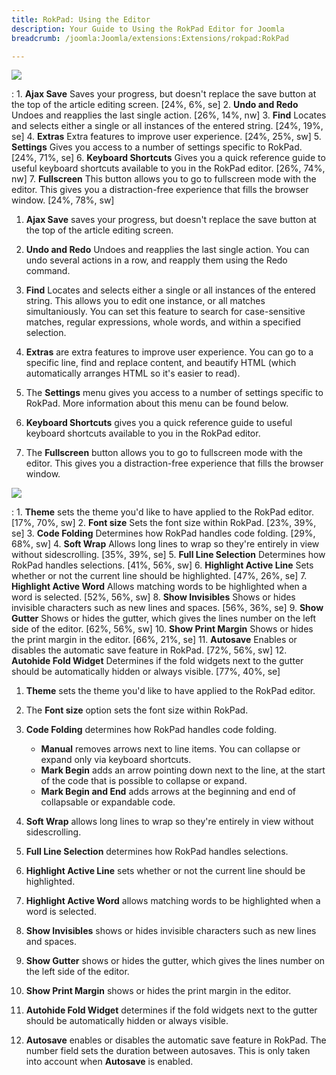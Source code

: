 ```yaml
---
title: RokPad: Using the Editor
description: Your Guide to Using the RokPad Editor for Joomla
breadcrumb: /joomla:Joomla/extensions:Extensions/rokpad:RokPad

---
```


![][rokpad]

:   1. **Ajax Save** Saves your progress, but doesn't replace the save button at the top of the article editing screen. [24%, 6%, se]
    2. **Undo and Redo** Undoes and reapplies the last single action. [26%, 14%, nw]
    3. **Find** Locates and selects either a single or all instances of the entered string. [24%, 19%, se]
    4. **Extras** Extra features to improve user experience.  [24%, 25%, sw]
    5. **Settings** Gives you access to a number of settings specific to RokPad. [24%, 71%, se]
    6. **Keyboard Shortcuts** Gives you a quick reference guide to useful keyboard shortcuts available to you in the RokPad editor. [26%, 74%, nw]
    7. **Fullscreen** This button allows you to go to fullscreen mode with the editor. This gives you a distraction-free experience that fills the browser window. [24%, 78%, sw]

1. **Ajax Save** saves your progress, but doesn't replace the save button at the top of the article editing screen.

2. **Undo and Redo** Undoes and reapplies the last single action. You can undo several actions in a row, and reapply them using the Redo command.

3. **Find** Locates and selects either a single or all instances of the entered string. This allows you to edit one instance, or all matches simultaniously. You can set this feature to search for case-sensitive matches, regular expressions, whole words, and within a specified selection.

4. **Extras** are extra features to improve user experience. You can go to a specific line, find and replace content, and beautify HTML (which automatically arranges HTML so it's easier to read).

5. The **Settings** menu gives you access to a number of settings specific to RokPad. More information about this menu can be found below.

6. **Keyboard Shortcuts** gives you a quick reference guide to useful keyboard shortcuts available to you in the RokPad editor.

7. The **Fullscreen** button allows you to go to fullscreen mode with the editor. This gives you a distraction-free experience that fills the browser window.

![][cog]

:   1. **Theme** sets the theme you'd like to have applied to the RokPad editor. [17%, 70%, sw]
    2. **Font size** Sets the font size within RokPad. [23%, 39%, se]
    3. **Code Folding** Determines how RokPad handles code folding. [29%, 68%, sw]
    4. **Soft Wrap** Allows long lines to wrap so they're entirely in view without sidescrolling. [35%, 39%, se]
    5. **Full Line Selection** Determines how RokPad handles selections. [41%, 56%, sw]
    6. **Highlight Active Line** Sets whether or not the current line should be highlighted. [47%, 26%, se]
    7. **Highlight Active Word** Allows matching words to be highlighted when a word is selected. [52%, 56%, sw]
    8. **Show Invisibles** Shows or hides invisible characters such as new lines and spaces. [56%, 36%, se]
    9. **Show Gutter** Shows or hides the gutter, which gives the lines number on the left side of the editor. [62%, 56%, sw]
    10. **Show Print Margin** Shows or hides the print margin in the editor. [66%, 21%, se]
    11. **Autosave** Enables or disables the automatic save feature in RokPad. [72%, 56%, sw]
    12. **Autohide Fold Widget** Determines if the fold widgets next to the gutter should be automatically hidden or always visible. [77%, 40%, se]

1. **Theme** sets the theme you'd like to have applied to the RokPad editor.

2. The **Font size** option sets the font size within RokPad.

3. **Code Folding** determines how RokPad handles code folding.
	* **Manual** removes arrows next to line items. You can collapse or expand only via keyboard shortcuts.
	* **Mark Begin** adds an arrow pointing down next to the line, at the start of the code that is possible to collapse or expand.
	* **Mark Begin and End** adds arrows at the beginning and end of  collapsable or expandable code.

4. **Soft Wrap** allows long lines to wrap so they're entirely in view without sidescrolling.

5. **Full Line Selection** determines how RokPad handles selections.

6. **Highlight Active Line** sets whether or not the current line should be highlighted.

7. **Highlight Active Word** allows matching words to be highlighted when a word is selected.

8. **Show Invisibles** shows or hides invisible characters such as new lines and spaces.

9. **Show Gutter** shows or hides the gutter, which gives the lines number on the left side of the editor.

10. **Show Print Margin** shows or hides the print margin in the editor.

11. **Autohide Fold Widget** determines if the fold widgets next to the gutter should be automatically hidden or always visible.

12. **Autosave** enables or disables the automatic save feature in RokPad. The number field sets the duration between autosaves. This is only taken into account when **Autosave** is enabled.

[cog]: assets/rokpad_cog.png
[rokpad]: assets/rokpad.png